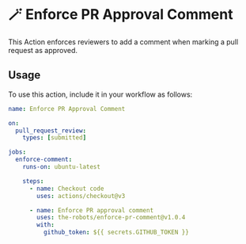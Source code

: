 # 🪄 Enforce PR Approval Comment

This Action enforces reviewers to add a comment when marking a pull request as approved.

## Usage

To use this action, include it in your workflow as follows:

```yaml
name: Enforce PR Approval Comment

on:
  pull_request_review:
    types: [submitted]

jobs:
  enforce-comment:
    runs-on: ubuntu-latest

    steps:
      - name: Checkout code
        uses: actions/checkout@v3

      - name: Enforce PR approval comment
        uses: the-robots/enforce-pr-comment@v1.0.4
        with:
          github_token: ${{ secrets.GITHUB_TOKEN }}

